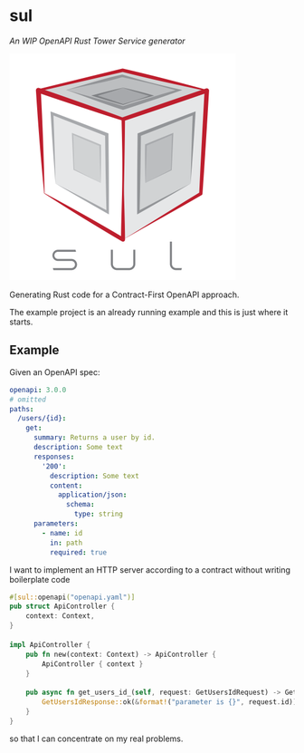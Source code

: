 # sul

*An WIP OpenAPI Rust Tower Service generator*

<img src="sul-logo.svg" width="400"/> 

Generating Rust code for a Contract-First OpenAPI approach.

The example project is an already running example and this is just where it starts.

## Example

Given an OpenAPI spec:

```yaml
openapi: 3.0.0
# omitted
paths:
  /users/{id}:
    get:
      summary: Returns a user by id.
      description: Some text
      responses:
        '200':
          description: Some text
          content:
            application/json:
              schema:
                type: string
      parameters:
        - name: id
          in: path
          required: true
```

I want to implement an HTTP server according to a contract without writing boilerplate code 

```rust
#[sul::openapi("openapi.yaml")]
pub struct ApiController {
    context: Context,
}

impl ApiController {
    pub fn new(context: Context) -> ApiController {
        ApiController { context }
    }

    pub async fn get_users_id_(self, request: GetUsersIdRequest) -> GetUsersIdResponse {
        GetUsersIdResponse::ok(&format!("parameter is {}", request.id))
    }
}
```

so that I can concentrate on my real problems.
